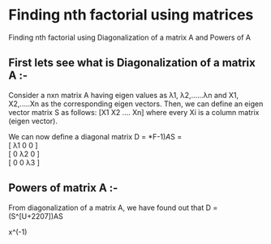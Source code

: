 # Finding nth factorial using matrices
Finding nth factorial using Diagonalization of a matrix A and Powers of A

## First lets see what is Diagonalization of a matrix A :-

Consider a nxn matrix A having eigen values as λ1, λ2,......λn and X1, X2,.....Xn as the corresponding eigen vectors.
Then, we can define an eigen vector matrix S as follows: [X1 X2 ....  Xn] where every Xi is a column matrix (eigen vector).

We can now define a diagonal matrix D = *F-1)*A*S = <br>
[ λ1 0 0 ]<br>
[ 0 λ2 0 ]<br>
[ 0 0 λ3 ]<br>

## Powers of matrix A :-

From diagonalization of a matrix A, we have found out that D = (S^[U+2207])AS

x^(-1)
